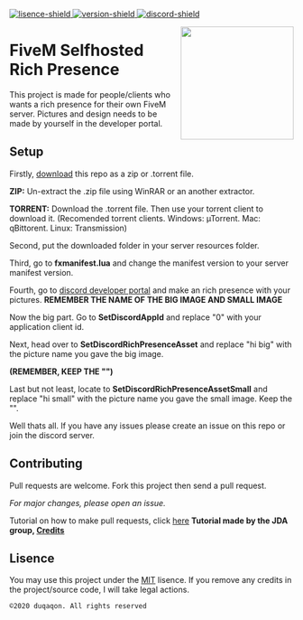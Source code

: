 [lisence]: https://github.com/duqaqon/FiveM-Discord-Rich-Presence/blob/master/LICENSE
[version]: https://github.com/duqaqon/FiveM-Discord-Rich-Presence/blob/master/version.md
[discord]: https://discord.gg/MddcpFC


[discord-shield]: https://canary.discordapp.com/api/guilds/738859179552407612/widget.png
[lisence-shield]: https://img.shields.io/github/license/duqaqon/FiveM-Discord-Rich-Presence
[version-shield]: https://img.shields.io/badge/version-1.1-success


[ ![lisence-shield][] ][lisence]
[ ![version-shield][] ][version]
[ ![discord-shield][] ][discord]


<img align="right" src="https://cdn.discordapp.com/attachments/617625850111852545/757669418045276320/a.png" height="200" width="200">

# FiveM Selfhosted Rich Presence
This project is made for people/clients who wants a rich presence for their own FiveM server. Pictures and design needs to be made by yourself in the developer portal.

## Setup

Firstly, [download](https://github.com/duqaqon/FiveM-Discord-Rich-Presence/releases/tag/v1.1) this repo as a zip or .torrent file. 

**ZIP:** Un-extract the .zip file using WinRAR or an another extractor.

**TORRENT:** Download the .torrent file. Then use your torrent client to download it. (Recomended torrent clients. Windows: µTorrent. Mac: qBittorent. Linux: Transmission)

Second, put the downloaded folder in your server resources folder.

Third, go to **fxmanifest.lua** and change the manifest version to your server manifest version.

Fourth, go to [discord developer portal](https://discord.com/developers/applications) and make an rich presence with your pictures. 
**REMEMBER THE NAME OF THE BIG IMAGE AND SMALL IMAGE**

Now the big part. Go to **SetDiscordAppId** and replace "0" with your application client id.

Next, head over to **SetDiscordRichPresenceAsset** and replace "hi big" with the picture name you gave the big image. 

**(REMEMBER, KEEP THE "")**

Last but not least, locate to **SetDiscordRichPresenceAssetSmall** and replace "hi small" with the picture name you gave the small image. Keep the "".

Well thats all. If you have any issues please create an issue on this repo or join the discord server.


## Contributing
Pull requests are welcome.
Fork this project then send a pull request. 

*For major changes, please open an issue.*

Tutorial on how to make pull requests, click [here](https://github.com/DV8FromTheWorld/JDA/wiki/5%29-Contributing#creating-a-pull-request)
**Tutorial made by the JDA group, [Credits](https://github.com/DV8FromTheWorld)**

## Lisence
You may use this project under the [MIT](https://choosealicense.com/licenses/mit/) lisence.
If you remove any credits in the project/source code, I will take legal actions.

``©2020 duqaqon. All rights reserved``
